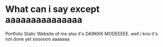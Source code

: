 # What can i say except aaaaaaaaaaaaaaa
Portfolio Static Website of me also it's DARKKK MODEEEEE. well i kno it's not done yet soooooo aaaaaaa
